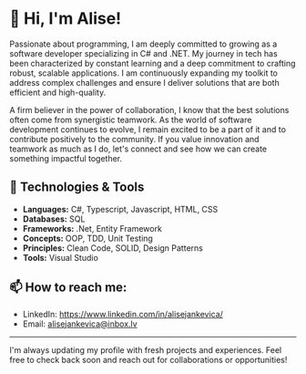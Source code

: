# 👋 Hi, I'm Alise!

Passionate about programming, I am deeply committed to growing as a software developer specializing in C# and .NET. My journey in tech has been characterized by constant learning and a deep commitment to crafting robust, scalable applications. I am continuously expanding my toolkit to address complex challenges and ensure I deliver solutions that are both efficient and high-quality.

A firm believer in the power of collaboration, I know that the best solutions often come from synergistic teamwork. As the world of software development continues to evolve, I remain excited to be a part of it and to contribute positively to the community. If you value innovation and teamwork as much as I do, let's connect and see how we can create something impactful together.

## 🔧 Technologies & Tools
- **Languages:** C#, Typescript, Javascript, HTML, CSS
- **Databases:** SQL
- **Frameworks:** .Net, Entity Framework
- **Concepts:** OOP, TDD, Unit Testing
- **Principles:** Clean Code, SOLID, Design Patterns
- **Tools:** Visual Studio

## 📫 How to reach me:
- LinkedIn: https://www.linkedin.com/in/alisejankevica/
- Email: alisejankevica@inbox.lv

---
I'm always updating my profile with fresh projects and experiences. Feel free to check back soon and reach out for collaborations or opportunities!
